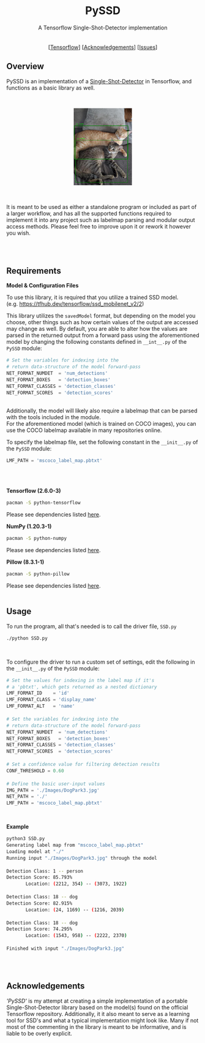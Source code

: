 <h1 align="center">PySSD</h1> 
  <p align="center">
    A Tensorflow Single-Shot-Detector implementation
    <br/><br/><br/>
    [<a href="https://www.tensorflow.org/">Tensorflow</a>]
    [<a href="https://github.com/Haskili/PySSD#acknowledgements">Acknowledgements</a>]
    [<a href="https://github.com/Haskili/PySSD/issues">Issues</a>]
  </p>
</p>

## Overview

PySSD is an implementation of a [Single-Shot-Detector](https://arxiv.org/abs/1512.02325) in Tensorflow, and functions as a basic library as well.

<br>
<p align="center"><img src = "https://github.com/Haskili/PySSD/blob/main/Images/example_result.png" alt ="" width="30%" height="30%"></p>
<br>

It is meant to be used as either a standalone program or included as part of a larger workflow, and has all the supported functions required to implement it into any project such as labelmap parsing and modular output access methods. Please feel free to improve upon it or rework it however you wish.

<br></br>

## Requirements

**Model & Configuration Files**

To use this library, it is required that you utilize a trained SSD model.<br>
(e.g. https://tfhub.dev/tensorflow/ssd_mobilenet_v2/2)

This library utilizes the `savedModel` format, but depending on the model you choose, other things such as how certain values of the output are accessed may change as well. By default, you are able to alter how the values are parsed in the returned output from a forward pass using the aforementioned model by changing the following constants defined in `__int__.py` of the `PySSD` module:
```Python
# Set the variables for indexing into the 
# return data-structure of the model forward-pass
NET_FORMAT_NUMDET  = 'num_detections'
NET_FORMAT_BOXES   = 'detection_boxes'
NET_FORMAT_CLASSES = 'detection_classes'
NET_FORMAT_SCORES  = 'detection_scores'
```
<br>
Additionally, the model will likely also require a labelmap that can be parsed with the tools included in the module.
<br>
For the aforementioned model (which is trained on COCO images), you can use the COCO labelmap available in many repositories online.

To specify the labelmap file, set the following constant in the `__init__.py` of the `PySSD` module:
```Python
LMF_PATH = 'mscoco_label_map.pbtxt'
```
<br></br>

**Tensorflow (2.6.0-3)**
```sh
pacman -S python-tensorflow
```
Please see dependencies listed [here](https://aur.archlinux.org/packages/python-tensorflow-git/).


**NumPy (1.20.3-1)**
```sh
pacman -S python-numpy
```
Please see dependencies listed [here](https://archlinux.org/packages/extra/x86_64/python-numpy/).


**Pillow (8.3.1-1)**
```sh
pacman -S python-pillow
```
Please see dependencies listed [here](https://archlinux.org/packages/community/x86_64/python-pillow/).
<br></br>

## Usage

To run the program, all that's needed is to call the driver file, `SSD.py`
```sh
./python SSD.py
```
<br>

To configure the driver to run a custom set of settings, edit the following in the `__init__.py` of the `PySSD` module:
```Python
# Set the values for indexing in the label map if it's 
# a 'pbtxt', which gets returned as a nested dictionary
LMF_FORMAT_ID    = 'id'
LMF_FORMAT_CLASS = 'display_name'
LMF_FORMAT_ALT   = 'name'

# Set the variables for indexing into the 
# return data-structure of the model forward-pass
NET_FORMAT_NUMDET  = 'num_detections'
NET_FORMAT_BOXES   = 'detection_boxes'
NET_FORMAT_CLASSES = 'detection_classes'
NET_FORMAT_SCORES  = 'detection_scores'

# Set a confidence value for filtering detection results
CONF_THRESHOLD = 0.60

# Define the basic user-input values
IMG_PATH = './Images/DogPark3.jpg'
NET_PATH = './'
LMF_PATH = 'mscoco_label_map.pbtxt'
```
<br>

**Example**
```sh
python3 SSD.py 
Generating label map from "mscoco_label_map.pbtxt"
Loading model at "./"
Running input "./Images/DogPark3.jpg" through the model

Detection Class: 1 -- person
Detection Score: 85.793%
       Location: (2212, 354) -- (3073, 1922)

Detection Class: 18 -- dog
Detection Score: 82.915%
       Location: (24, 1169) -- (1216, 2039)

Detection Class: 18 -- dog
Detection Score: 74.295%
       Location: (1543, 958) -- (2222, 2370)

Finished with input "./Images/DogPark3.jpg"
```

<br></br>

## Acknowledgements
*'PySSD'*  is my attempt at creating a simple implementation of a portable Single-Shot-Detector library based on the model(s) found on the official Tensorflow repository. Additionally, it it also meant to serve as a learning tool for SSD's and what a typical implementation might look like. Many if not most of the commenting in the library is meant to be informative, and is liable to be overly explicit.
